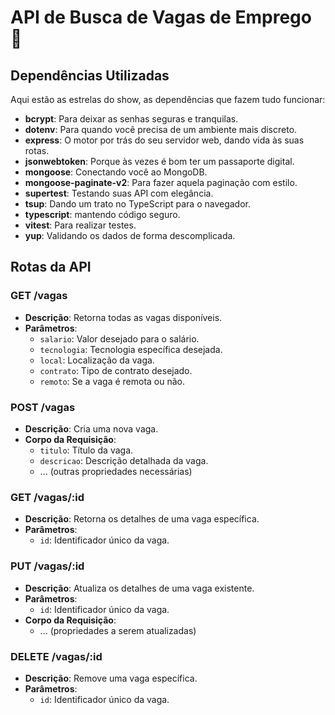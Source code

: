 # API de Busca de Vagas de Emprego 🚀

## Dependências Utilizadas

Aqui estão as estrelas do show, as dependências que fazem tudo funcionar:

- **bcrypt**: Para deixar as senhas seguras e tranquilas.
- **dotenv**: Para quando você precisa de um ambiente mais discreto.
- **express**: O motor por trás do seu servidor web, dando vida às suas rotas.
- **jsonwebtoken**: Porque às vezes é bom ter um passaporte digital.
- **mongoose**: Conectando você ao MongoDB.
- **mongoose-paginate-v2**: Para fazer aquela paginação com estilo.
- **supertest**: Testando suas API com elegância.
- **tsup**: Dando um trato no TypeScript para o navegador.
- **typescript**: mantendo código seguro.
- **vitest**: Para realizar testes.
- **yup**: Validando os dados de forma descomplicada.

## Rotas da API

### GET /vagas
- **Descrição**: Retorna todas as vagas disponíveis.
- **Parâmetros**:
  - `salario`: Valor desejado para o salário.
  - `tecnologia`: Tecnologia específica desejada.
  - `local`: Localização da vaga.
  - `contrato`: Tipo de contrato desejado.
  - `remoto`: Se a vaga é remota ou não.

### POST /vagas
- **Descrição**: Cria uma nova vaga.
- **Corpo da Requisição**:
  - `titulo`: Título da vaga.
  - `descricao`: Descrição detalhada da vaga.
  - ... (outras propriedades necessárias)

### GET /vagas/:id
- **Descrição**: Retorna os detalhes de uma vaga específica.
- **Parâmetros**:
  - `id`: Identificador único da vaga.

### PUT /vagas/:id
- **Descrição**: Atualiza os detalhes de uma vaga existente.
- **Parâmetros**:
  - `id`: Identificador único da vaga.
- **Corpo da Requisição**:
  - ... (propriedades a serem atualizadas)

### DELETE /vagas/:id
- **Descrição**: Remove uma vaga específica.
- **Parâmetros**:
  - `id`: Identificador único da vaga.
